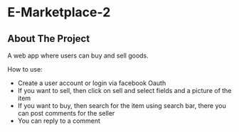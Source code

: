 # E-Marketplace-2

<!-- ABOUT THE PROJECT -->
## About The Project
A web app where users can buy and sell goods.

How to use:
<ul>
  <li>Create a user account or login via facebook Oauth</li>
  <li>If you want to sell, then click on sell and select fields and a picture of the item</li>
  <li>If you want to buy, then search for the item using search bar, there you can post comments for the seller</li>
  <li>You can reply to a comment</li>
</ul>
